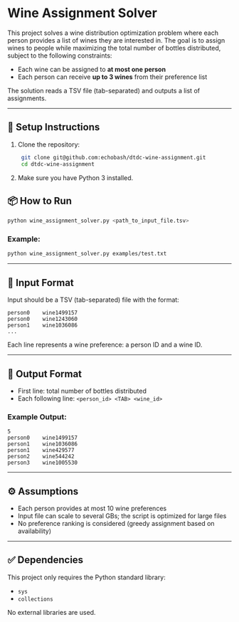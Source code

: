 # Wine Assignment Solver

This project solves a wine distribution optimization problem where each person provides a list of wines they are interested in. The goal is to assign wines to people while maximizing the total number of bottles distributed, subject to the following constraints:

* Each wine can be assigned to **at most one person**
* Each person can receive **up to 3 wines** from their preference list

The solution reads a TSV file (tab-separated) and outputs a list of assignments.

---

## 🚀 Setup Instructions

1. Clone the repository:

   ```bash
    git clone git@github.com:echobash/dtdc-wine-assignment.git
    cd dtdc-wine-assignment 
   ```

2. Make sure you have Python 3 installed.


## 📦 How to Run

```bash
python wine_assignment_solver.py <path_to_input_file.tsv>
```

### Example:

```bash
python wine_assignment_solver.py examples/test.txt
```

---

## 📄 Input Format

Input should be a TSV (tab-separated) file with the format:

```
person0    wine1499157
person0    wine1243060
person1    wine1036086
...
```

Each line represents a wine preference: a person ID and a wine ID.

---

## 🧾 Output Format

* First line: total number of bottles distributed
* Each following line: `<person_id> <TAB> <wine_id>`

### Example Output:

```
5
person0    wine1499157
person1    wine1036086
person1    wine429577
person2    wine544242
person3    wine1005530
```

---

## ⚙️ Assumptions

* Each person provides at most 10 wine preferences
* Input file can scale to several GBs; the script is optimized for large files
* No preference ranking is considered (greedy assignment based on availability)

---

## ✅ Dependencies

This project only requires the Python standard library:

* `sys`
* `collections`

No external libraries are used.